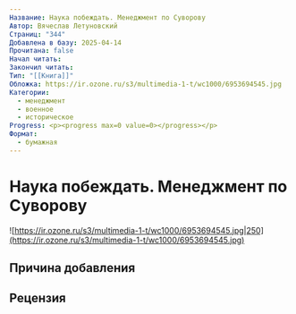 ```yaml
---
Название: Наука побеждать. Менеджмент по Суворову
Автор: Вячеслав Летуновский
Страниц: "344"
Добавлена в базу: 2025-04-14
Прочитана: false
Начал читать: 
Закончил читать: 
Тип: "[[Книга]]"
Обложка: https://ir.ozone.ru/s3/multimedia-1-t/wc1000/6953694545.jpg
Категории:
  - менеджмент
  - военное
  - историческое
Progress: <p><progress max=0 value=0></progress></p>
Формат:
  - бумажная
---
```

# Наука побеждать. Менеджмент по Суворову

![https://ir.ozone.ru/s3/multimedia-1-t/wc1000/6953694545.jpg|250](https://ir.ozone.ru/s3/multimedia-1-t/wc1000/6953694545.jpg)

## Причина добавления


## Рецензия